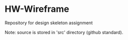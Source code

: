 # HW-Wireframe
Repository for design skeleton assignment

Note: source is stored in 'src' directory (github standard).
